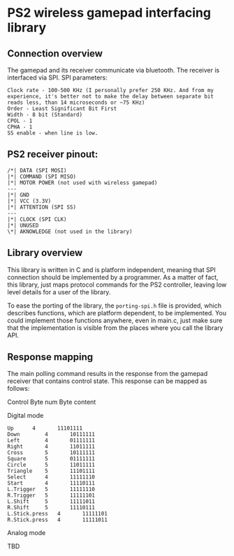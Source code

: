 # PS2 wireless gamepad interfacing library

## Connection overview

The gamepad and its receiver communicate via bluetooth. The receiver is interfaced via SPI.
SPI parameters:
```
Clock rate - 100-500 KHz (I personally prefer 250 KHz. And from my experience, it's better not to make the delay between separate bit reads less, than 14 microseconds or ~75 KHz)
Order - Least Significant Bit First
Width - 8 bit (Standard)
CPOL - 1
CPHA - 1
SS enable - when line is low.
```

## PS2 receiver pinout:
``` _
/*|	DATA (SPI MOSI)
|*|	COMMAND (SPI MISO)
|*|	MOTOR POWER (not used with wireless gamepad)
---
|*|	GND
|*|	VCC (3.3V)
|*|	ATTENTION (SPI SS)
---
|*|	CLOCK (SPI CLK)
|*|	UNUSED
\*|	AKNOWLEDGE (not used in the library)
```

## Library overview
This library is written in C and is platform independent, meaning that SPI connection should be implemented by a programmer. As a matter of fact, this library, just maps protocol commands for the PS2 controller, leaving low level details for a user of the library.

To ease the porting of the library, the `porting-spi.h` file is provided, which describes functions, which are platform dependent, to be implemented. You could implement those functions anywhere, even in main.c, just make sure that the implementation is visible from the places where you call the library API.

## Response mapping
The main polling command results in the response from the gamepad receiver that contains control state. This response can be mapped as follows:

Control		Byte num	Byte content

Digital mode
```
Up		4		11101111
Down		4		10111111
Left		4		01111111
Right		4		11011111
Cross		5		10111111
Square		5		01111111
Circle		5		11011111
Triangle	5		11101111
Select		4		11111110
Start		4		11110111
L.Trigger	5		11111110
R.Trigger	5		11111101
L.Shift		5		11111011
R.Shift		5		11110111
L.Stick.press	4		11111101
R.Stick.press	4		11111011
```

Analog mode

TBD

